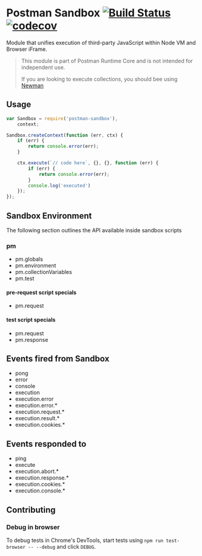 # Postman Sandbox [![Build Status](https://travis-ci.org/postmanlabs/postman-sandbox.svg?branch=develop)](https://travis-ci.org/postmanlabs/postman-sandbox) [![codecov](https://codecov.io/gh/postmanlabs/postman-sandbox/branch/develop/graph/badge.svg)](https://codecov.io/gh/postmanlabs/postman-sandbox)

Module that unifies execution of third-party JavaScript within Node VM and Browser iFrame.

> This module is part of Postman Runtime Core and is not intended for independent use.
>
> If you are looking to execute collections, you should bee using [Newman](https://github.com/postmanlabs/newman)

## Usage
```js
var Sandbox = require('postman-sandbox'),
    context;

Sandbox.createContext(function (err, ctx) {
    if (err) {
        return console.error(err);
    }

    ctx.execute(`// code here`, {}, {}, function (err) {
        if (err) {
            return console.error(err);
        }
        console.log('executed')
    });
});
```

## Sandbox Environment

The following section outlines the API available inside sandbox scripts

### pm

- pm.globals
- pm.environment
- pm.collectionVariables
- pm.test

#### pre-request script specials

- pm.request

#### test script specials

- pm.request
- pm.response

## Events fired from Sandbox
- pong
- error
- console
- execution
- execution.error
- execution.error.*
- execution.request.*
- execution.result.*
- execution.cookies.*

## Events responded to
- ping
- execute
- execution.abort.*
- execution.response.*
- execution.cookies.*
- execution.console.*

## Contributing

### Debug in browser

To debug tests in Chrome's DevTools, start tests using `npm run test-browser -- --debug` and click `DEBUG`.

